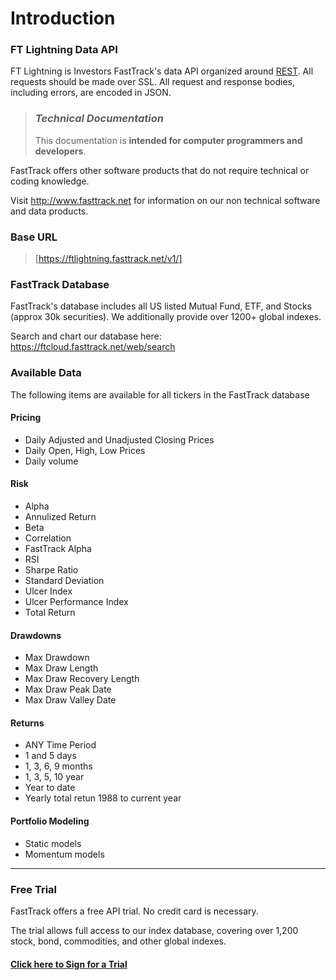 # Introduction

### FT Lightning Data API
FT Lightning is Investors FastTrack's data API organized around [REST](http://en.wikipedia.org/wiki/Representational_State_Transfer). All requests should be made over SSL. All request and response bodies, including errors, are encoded in JSON.

<!-- theme: danger -->
>### *Technical Documentation*
>This documentation is **intended for computer programmers and developers**. 
>
FastTrack offers other software products that do not require technical or coding knowledge. 
>
Visit http://www.fasttrack.net for information on our non technical software and data products.


### Base URL
>[https://ftlightning.fasttrack.net/v1/]


### FastTrack Database
FastTrack's database includes all US listed Mutual Fund, ETF, and Stocks (approx 30k securities). We additionally provide over 1200+ global indexes.

Search and chart our database here: https://ftcloud.fasttrack.net/web/search


### Available Data
The following items are available for all tickers in the FastTrack database

#### Pricing
- Daily Adjusted and Unadjusted Closing Prices
- Daily Open, High, Low Prices
- Daily volume


#### Risk
- Alpha
- Annulized Return
- Beta
- Correlation
- FastTrack Alpha
- RSI
- Sharpe Ratio
- Standard Deviation
- Ulcer Index
- Ulcer Performance Index
- Total Return

#### Drawdowns
- Max Drawdown
- Max Draw Length
- Max Draw Recovery Length
- Max Draw Peak Date
- Max Draw Valley Date
#### Returns
- ANY Time Period
- 1 and 5 days
- 1, 3, 6, 9 months
- 1, 3, 5, 10 year
- Year to date
- Yearly total retun 1988 to current year

#### Portfolio Modeling
- Static models
- Momentum models

---

### Free Trial
FastTrack offers a free API trial. No credit card is necessary. 

The trial allows full access to our index database, covering over 1,200 stock, bond, commodities, and other global indexes. 

#### [Click here to Sign for a Trial](https://subscribe.fasttrack.net/landing/api/apilanding.html)
